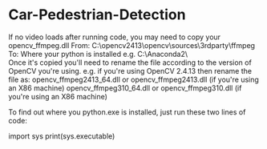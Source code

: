 # Car-Pedestrian-Detection


If no video loads after running code, you may need to copy your opencv_ffmpeg.dll
From: C:\opencv2413\opencv\sources\3rdparty\ffmpeg
To: Where your python is installed e.g. C:\Anaconda2\ \
Once it's copied you'll need to rename the file according to the version of OpenCV you're using.
e.g. if you're using OpenCV 2.4.13 then rename the file as:
opencv_ffmpeg2413_64.dll or opencv_ffmpeg2413.dll (if you're using an X86 machine)
opencv_ffmpeg310_64.dll or opencv_ffmpeg310.dll (if you're using an X86 machine)


To find out where you python.exe is installed, just run these two lines of code:

import sys
print(sys.executable)
